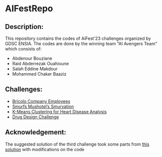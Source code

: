 # AIFestRepo

## Description:
This repository contains the codes of AiFest'23 challenges organized by GDSC ENSIA.
The codes are done by the winning team "AI Avengers Team" which consists of:
- Abdenour Bouziane
- Raid Abderrezak Ouahioune
- Salah Eddine Makdour
- Mohammed Chaker Baaziz


## Challenges:
- [Bricolo Company Employees](https://www.kaggle.com/competitions/bricolo-company-employees)
- [Smurfs Mushotel’s Smurvation](https://www.kaggle.com/competitions/smurfs-mushotels-reservation)
- [K-Means Clustering for Heart Disease Analysis](https://www.kaggle.com/competitions/k-means-clustering-for-heart-disease-analysis)
- [Drug Design Challenge](https://www.kaggle.com/competitions/drug-design-challenge)

## Acknowledgement:
The suggested solution of the third challenge took some parts from [this solution](https://www.kaggle.com/code/darkaster/clustering-heart-disease-patient-data) with modifications on the code
